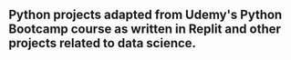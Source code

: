 ## Python projects adapted from Udemy's Python Bootcamp course as written in Replit and other projects related to data science.

